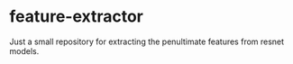 # feature-extractor
Just a small repository for extracting the penultimate features from resnet models.

